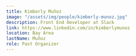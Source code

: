 ```yaml
---
title: Kimberly Muñoz
image: "/assets/img/people/kimberly-munoz.jpg"
description: Front End Developer at Slack
link: https://www.linkedin.com/in/kimberlymunoz
location: Bay Area
lastName: Muñoz
role: Past Organizer
---
```

